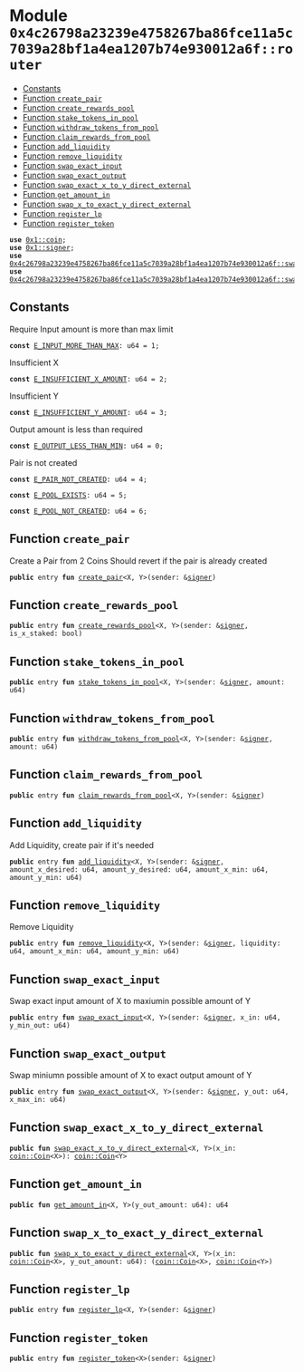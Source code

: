 
<a id="0x4c26798a23239e4758267ba86fce11a5c7039a28bf1a4ea1207b74e930012a6f_router"></a>

# Module `0x4c26798a23239e4758267ba86fce11a5c7039a28bf1a4ea1207b74e930012a6f::router`



-  [Constants](#@Constants_0)
-  [Function `create_pair`](#0x4c26798a23239e4758267ba86fce11a5c7039a28bf1a4ea1207b74e930012a6f_router_create_pair)
-  [Function `create_rewards_pool`](#0x4c26798a23239e4758267ba86fce11a5c7039a28bf1a4ea1207b74e930012a6f_router_create_rewards_pool)
-  [Function `stake_tokens_in_pool`](#0x4c26798a23239e4758267ba86fce11a5c7039a28bf1a4ea1207b74e930012a6f_router_stake_tokens_in_pool)
-  [Function `withdraw_tokens_from_pool`](#0x4c26798a23239e4758267ba86fce11a5c7039a28bf1a4ea1207b74e930012a6f_router_withdraw_tokens_from_pool)
-  [Function `claim_rewards_from_pool`](#0x4c26798a23239e4758267ba86fce11a5c7039a28bf1a4ea1207b74e930012a6f_router_claim_rewards_from_pool)
-  [Function `add_liquidity`](#0x4c26798a23239e4758267ba86fce11a5c7039a28bf1a4ea1207b74e930012a6f_router_add_liquidity)
-  [Function `remove_liquidity`](#0x4c26798a23239e4758267ba86fce11a5c7039a28bf1a4ea1207b74e930012a6f_router_remove_liquidity)
-  [Function `swap_exact_input`](#0x4c26798a23239e4758267ba86fce11a5c7039a28bf1a4ea1207b74e930012a6f_router_swap_exact_input)
-  [Function `swap_exact_output`](#0x4c26798a23239e4758267ba86fce11a5c7039a28bf1a4ea1207b74e930012a6f_router_swap_exact_output)
-  [Function `swap_exact_x_to_y_direct_external`](#0x4c26798a23239e4758267ba86fce11a5c7039a28bf1a4ea1207b74e930012a6f_router_swap_exact_x_to_y_direct_external)
-  [Function `get_amount_in`](#0x4c26798a23239e4758267ba86fce11a5c7039a28bf1a4ea1207b74e930012a6f_router_get_amount_in)
-  [Function `swap_x_to_exact_y_direct_external`](#0x4c26798a23239e4758267ba86fce11a5c7039a28bf1a4ea1207b74e930012a6f_router_swap_x_to_exact_y_direct_external)
-  [Function `register_lp`](#0x4c26798a23239e4758267ba86fce11a5c7039a28bf1a4ea1207b74e930012a6f_router_register_lp)
-  [Function `register_token`](#0x4c26798a23239e4758267ba86fce11a5c7039a28bf1a4ea1207b74e930012a6f_router_register_token)


<pre><code><b>use</b> <a href="">0x1::coin</a>;
<b>use</b> <a href="">0x1::signer</a>;
<b>use</b> <a href="swap.md#0x4c26798a23239e4758267ba86fce11a5c7039a28bf1a4ea1207b74e930012a6f_swap">0x4c26798a23239e4758267ba86fce11a5c7039a28bf1a4ea1207b74e930012a6f::swap</a>;
<b>use</b> <a href="swap_utils.md#0x4c26798a23239e4758267ba86fce11a5c7039a28bf1a4ea1207b74e930012a6f_swap_utils">0x4c26798a23239e4758267ba86fce11a5c7039a28bf1a4ea1207b74e930012a6f::swap_utils</a>;
</code></pre>



<a id="@Constants_0"></a>

## Constants


<a id="0x4c26798a23239e4758267ba86fce11a5c7039a28bf1a4ea1207b74e930012a6f_router_E_INPUT_MORE_THAN_MAX"></a>

Require Input amount is more than max limit


<pre><code><b>const</b> <a href="router.md#0x4c26798a23239e4758267ba86fce11a5c7039a28bf1a4ea1207b74e930012a6f_router_E_INPUT_MORE_THAN_MAX">E_INPUT_MORE_THAN_MAX</a>: u64 = 1;
</code></pre>



<a id="0x4c26798a23239e4758267ba86fce11a5c7039a28bf1a4ea1207b74e930012a6f_router_E_INSUFFICIENT_X_AMOUNT"></a>

Insufficient X


<pre><code><b>const</b> <a href="router.md#0x4c26798a23239e4758267ba86fce11a5c7039a28bf1a4ea1207b74e930012a6f_router_E_INSUFFICIENT_X_AMOUNT">E_INSUFFICIENT_X_AMOUNT</a>: u64 = 2;
</code></pre>



<a id="0x4c26798a23239e4758267ba86fce11a5c7039a28bf1a4ea1207b74e930012a6f_router_E_INSUFFICIENT_Y_AMOUNT"></a>

Insufficient Y


<pre><code><b>const</b> <a href="router.md#0x4c26798a23239e4758267ba86fce11a5c7039a28bf1a4ea1207b74e930012a6f_router_E_INSUFFICIENT_Y_AMOUNT">E_INSUFFICIENT_Y_AMOUNT</a>: u64 = 3;
</code></pre>



<a id="0x4c26798a23239e4758267ba86fce11a5c7039a28bf1a4ea1207b74e930012a6f_router_E_OUTPUT_LESS_THAN_MIN"></a>

Output amount is less than required


<pre><code><b>const</b> <a href="router.md#0x4c26798a23239e4758267ba86fce11a5c7039a28bf1a4ea1207b74e930012a6f_router_E_OUTPUT_LESS_THAN_MIN">E_OUTPUT_LESS_THAN_MIN</a>: u64 = 0;
</code></pre>



<a id="0x4c26798a23239e4758267ba86fce11a5c7039a28bf1a4ea1207b74e930012a6f_router_E_PAIR_NOT_CREATED"></a>

Pair is not created


<pre><code><b>const</b> <a href="router.md#0x4c26798a23239e4758267ba86fce11a5c7039a28bf1a4ea1207b74e930012a6f_router_E_PAIR_NOT_CREATED">E_PAIR_NOT_CREATED</a>: u64 = 4;
</code></pre>



<a id="0x4c26798a23239e4758267ba86fce11a5c7039a28bf1a4ea1207b74e930012a6f_router_E_POOL_EXISTS"></a>



<pre><code><b>const</b> <a href="router.md#0x4c26798a23239e4758267ba86fce11a5c7039a28bf1a4ea1207b74e930012a6f_router_E_POOL_EXISTS">E_POOL_EXISTS</a>: u64 = 5;
</code></pre>



<a id="0x4c26798a23239e4758267ba86fce11a5c7039a28bf1a4ea1207b74e930012a6f_router_E_POOL_NOT_CREATED"></a>



<pre><code><b>const</b> <a href="router.md#0x4c26798a23239e4758267ba86fce11a5c7039a28bf1a4ea1207b74e930012a6f_router_E_POOL_NOT_CREATED">E_POOL_NOT_CREATED</a>: u64 = 6;
</code></pre>



<a id="0x4c26798a23239e4758267ba86fce11a5c7039a28bf1a4ea1207b74e930012a6f_router_create_pair"></a>

## Function `create_pair`

Create a Pair from 2 Coins
Should revert if the pair is already created


<pre><code><b>public</b> entry <b>fun</b> <a href="router.md#0x4c26798a23239e4758267ba86fce11a5c7039a28bf1a4ea1207b74e930012a6f_router_create_pair">create_pair</a>&lt;X, Y&gt;(sender: &<a href="">signer</a>)
</code></pre>



<a id="0x4c26798a23239e4758267ba86fce11a5c7039a28bf1a4ea1207b74e930012a6f_router_create_rewards_pool"></a>

## Function `create_rewards_pool`



<pre><code><b>public</b> entry <b>fun</b> <a href="router.md#0x4c26798a23239e4758267ba86fce11a5c7039a28bf1a4ea1207b74e930012a6f_router_create_rewards_pool">create_rewards_pool</a>&lt;X, Y&gt;(sender: &<a href="">signer</a>, is_x_staked: bool)
</code></pre>



<a id="0x4c26798a23239e4758267ba86fce11a5c7039a28bf1a4ea1207b74e930012a6f_router_stake_tokens_in_pool"></a>

## Function `stake_tokens_in_pool`



<pre><code><b>public</b> entry <b>fun</b> <a href="router.md#0x4c26798a23239e4758267ba86fce11a5c7039a28bf1a4ea1207b74e930012a6f_router_stake_tokens_in_pool">stake_tokens_in_pool</a>&lt;X, Y&gt;(sender: &<a href="">signer</a>, amount: u64)
</code></pre>



<a id="0x4c26798a23239e4758267ba86fce11a5c7039a28bf1a4ea1207b74e930012a6f_router_withdraw_tokens_from_pool"></a>

## Function `withdraw_tokens_from_pool`



<pre><code><b>public</b> entry <b>fun</b> <a href="router.md#0x4c26798a23239e4758267ba86fce11a5c7039a28bf1a4ea1207b74e930012a6f_router_withdraw_tokens_from_pool">withdraw_tokens_from_pool</a>&lt;X, Y&gt;(sender: &<a href="">signer</a>, amount: u64)
</code></pre>



<a id="0x4c26798a23239e4758267ba86fce11a5c7039a28bf1a4ea1207b74e930012a6f_router_claim_rewards_from_pool"></a>

## Function `claim_rewards_from_pool`



<pre><code><b>public</b> entry <b>fun</b> <a href="router.md#0x4c26798a23239e4758267ba86fce11a5c7039a28bf1a4ea1207b74e930012a6f_router_claim_rewards_from_pool">claim_rewards_from_pool</a>&lt;X, Y&gt;(sender: &<a href="">signer</a>)
</code></pre>



<a id="0x4c26798a23239e4758267ba86fce11a5c7039a28bf1a4ea1207b74e930012a6f_router_add_liquidity"></a>

## Function `add_liquidity`

Add Liquidity, create pair if it's needed


<pre><code><b>public</b> entry <b>fun</b> <a href="router.md#0x4c26798a23239e4758267ba86fce11a5c7039a28bf1a4ea1207b74e930012a6f_router_add_liquidity">add_liquidity</a>&lt;X, Y&gt;(sender: &<a href="">signer</a>, amount_x_desired: u64, amount_y_desired: u64, amount_x_min: u64, amount_y_min: u64)
</code></pre>



<a id="0x4c26798a23239e4758267ba86fce11a5c7039a28bf1a4ea1207b74e930012a6f_router_remove_liquidity"></a>

## Function `remove_liquidity`

Remove Liquidity


<pre><code><b>public</b> entry <b>fun</b> <a href="router.md#0x4c26798a23239e4758267ba86fce11a5c7039a28bf1a4ea1207b74e930012a6f_router_remove_liquidity">remove_liquidity</a>&lt;X, Y&gt;(sender: &<a href="">signer</a>, liquidity: u64, amount_x_min: u64, amount_y_min: u64)
</code></pre>



<a id="0x4c26798a23239e4758267ba86fce11a5c7039a28bf1a4ea1207b74e930012a6f_router_swap_exact_input"></a>

## Function `swap_exact_input`

Swap exact input amount of X to maxiumin possible amount of Y


<pre><code><b>public</b> entry <b>fun</b> <a href="router.md#0x4c26798a23239e4758267ba86fce11a5c7039a28bf1a4ea1207b74e930012a6f_router_swap_exact_input">swap_exact_input</a>&lt;X, Y&gt;(sender: &<a href="">signer</a>, x_in: u64, y_min_out: u64)
</code></pre>



<a id="0x4c26798a23239e4758267ba86fce11a5c7039a28bf1a4ea1207b74e930012a6f_router_swap_exact_output"></a>

## Function `swap_exact_output`

Swap miniumn possible amount of X to exact output amount of Y


<pre><code><b>public</b> entry <b>fun</b> <a href="router.md#0x4c26798a23239e4758267ba86fce11a5c7039a28bf1a4ea1207b74e930012a6f_router_swap_exact_output">swap_exact_output</a>&lt;X, Y&gt;(sender: &<a href="">signer</a>, y_out: u64, x_max_in: u64)
</code></pre>



<a id="0x4c26798a23239e4758267ba86fce11a5c7039a28bf1a4ea1207b74e930012a6f_router_swap_exact_x_to_y_direct_external"></a>

## Function `swap_exact_x_to_y_direct_external`



<pre><code><b>public</b> <b>fun</b> <a href="router.md#0x4c26798a23239e4758267ba86fce11a5c7039a28bf1a4ea1207b74e930012a6f_router_swap_exact_x_to_y_direct_external">swap_exact_x_to_y_direct_external</a>&lt;X, Y&gt;(x_in: <a href="_Coin">coin::Coin</a>&lt;X&gt;): <a href="_Coin">coin::Coin</a>&lt;Y&gt;
</code></pre>



<a id="0x4c26798a23239e4758267ba86fce11a5c7039a28bf1a4ea1207b74e930012a6f_router_get_amount_in"></a>

## Function `get_amount_in`



<pre><code><b>public</b> <b>fun</b> <a href="router.md#0x4c26798a23239e4758267ba86fce11a5c7039a28bf1a4ea1207b74e930012a6f_router_get_amount_in">get_amount_in</a>&lt;X, Y&gt;(y_out_amount: u64): u64
</code></pre>



<a id="0x4c26798a23239e4758267ba86fce11a5c7039a28bf1a4ea1207b74e930012a6f_router_swap_x_to_exact_y_direct_external"></a>

## Function `swap_x_to_exact_y_direct_external`



<pre><code><b>public</b> <b>fun</b> <a href="router.md#0x4c26798a23239e4758267ba86fce11a5c7039a28bf1a4ea1207b74e930012a6f_router_swap_x_to_exact_y_direct_external">swap_x_to_exact_y_direct_external</a>&lt;X, Y&gt;(x_in: <a href="_Coin">coin::Coin</a>&lt;X&gt;, y_out_amount: u64): (<a href="_Coin">coin::Coin</a>&lt;X&gt;, <a href="_Coin">coin::Coin</a>&lt;Y&gt;)
</code></pre>



<a id="0x4c26798a23239e4758267ba86fce11a5c7039a28bf1a4ea1207b74e930012a6f_router_register_lp"></a>

## Function `register_lp`



<pre><code><b>public</b> entry <b>fun</b> <a href="router.md#0x4c26798a23239e4758267ba86fce11a5c7039a28bf1a4ea1207b74e930012a6f_router_register_lp">register_lp</a>&lt;X, Y&gt;(sender: &<a href="">signer</a>)
</code></pre>



<a id="0x4c26798a23239e4758267ba86fce11a5c7039a28bf1a4ea1207b74e930012a6f_router_register_token"></a>

## Function `register_token`



<pre><code><b>public</b> entry <b>fun</b> <a href="router.md#0x4c26798a23239e4758267ba86fce11a5c7039a28bf1a4ea1207b74e930012a6f_router_register_token">register_token</a>&lt;X&gt;(sender: &<a href="">signer</a>)
</code></pre>
